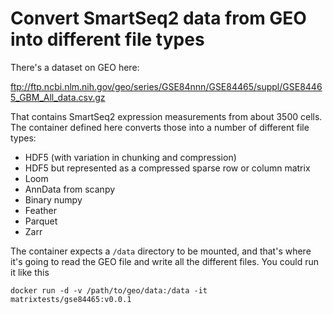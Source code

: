 # Convert SmartSeq2 data from GEO into different file types

There's a dataset on GEO here:

ftp://ftp.ncbi.nlm.nih.gov/geo/series/GSE84nnn/GSE84465/suppl/GSE84465_GBM_All_data.csv.gz


That contains SmartSeq2 expression measurements from about 3500 cells. The
container defined here converts those into a number of different file types:

- HDF5 (with variation in chunking and compression)
- HDF5 but represented as a compressed sparse row or column matrix
- Loom
- AnnData from scanpy
- Binary numpy
- Feather
- Parquet
- Zarr

The container expects a `/data` directory to be mounted, and that's where it's
going to read the GEO file and write all the different files. You could run it
like this

```
docker run -d -v /path/to/geo/data:/data -it matrixtests/gse84465:v0.0.1
```
